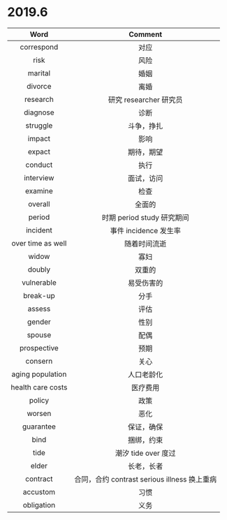 # 2019.6

| Word              | Comment                                      |
| :---:             | :---:                                        |
| correspond        | 对应                                         |
| risk              | 风险                                         |
| marital           | 婚姻                                         |
| divorce           | 离婚                                         |
| research          | 研究 researcher 研究员                       |
| diagnose          | 诊断                                         |
| struggle          | 斗争，挣扎                                   |
| impact            | 影响                                         |
| expact            | 期待，期望                                   |
| conduct           | 执行                                         |
| interview         | 面试，访问                                   |
| examine           | 检查                                         |
| overall           | 全面的                                       |
| period            | 时期 period study 研究期间                   |
| incident          | 事件 incidence 发生率                        |
| over time as well | 随着时间流逝                                 |
| widow             | 寡妇                                         |
| doubly            | 双重的                                       |
| vulnerable        | 易受伤害的                                   |
| break-up          | 分手                                         |
| assess            | 评估                                         |
| gender            | 性别                                         |
| spouse            | 配偶                                         |
| prospective       | 预期                                         |
| consern           | 关心                                         |
| aging population  | 人口老龄化                                   |
| health care costs | 医疗费用                                     |
| policy            | 政策                                         |
| worsen            | 恶化                                         |
| guarantee         | 保证，确保                                   |
| bind              | 捆绑，约束                                   |
| tide              | 潮汐 tide over 度过                          |
| elder             | 长老，长者                                   |
| contract          | 合同，合约 contrast serious illness 换上重病 |
| accustom          | 习惯                                         |
| obligation        | 义务                                         |
